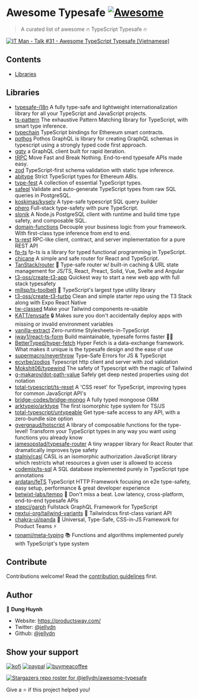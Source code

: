 # Awesome Typesafe [![Awesome](https://awesome.re/badge.svg)](https://awesome.re)

> A curated list of awesome 🔥 TypeScript Typesafe 🔥

[![IT Man - Talk #31 - Awesome TypeScript Typesafe [Vietnamese]](https://i.ytimg.com/vi/nDdAmZQTjSQ/hqdefault.jpg)](https://www.youtube.com/watch?v=nDdAmZQTjSQ)

## Contents

- [Libraries](#libraries)

## Libraries

- [typesafe-i18n](https://github.com/ivanhofer/typesafe-i18n) A fully type-safe and lightweight internationalization library for all your TypeScript and JavaScript projects.
- [ts-pattern](https://github.com/gvergnaud/ts-pattern) The exhaustive Pattern Matching library for TypeScript, with smart type inference.
- [typechain](https://github.com/dethcrypto/TypeChain) TypeScript bindings for Ethereum smart contracts.
- [pothos](https://github.com/hayes/pothos) Pothos GraphQL is library for creating GraphQL schemas in typescript using a strongly typed code first approach.
- [gqty](https://github.com/gqty-dev/gqty) a GraphQL client built for rapid iteration.
- [tRPC](https://github.com/trpc/trpc) Move Fast and Break Nothing. End-to-end typesafe APIs made easy.
- [zod](https://github.com/colinhacks/zod) TypeScript-first schema validation with static type inference.
- [abitype](https://github.com/wagmi-dev/abitype) Strict TypeScript types for Ethereum ABIs.
- [type-fest](https://github.com/sindresorhus/type-fest) A collection of essential TypeScript types.
- [safeql](https://github.com/ts-safeql/safeql) Validate and auto-generate TypeScript types from raw SQL queries in PostgreSQL.
- [koskimas/kysely](https://github.com/koskimas/kysely) A type-safe typescript SQL query builder
- [phero](https://github.com/phero-hq/phero) Full-stack type-safety with pure TypeScript.
- [slonik](https://github.com/gajus/slonik) A Node.js PostgreSQL client with runtime and build time type safety, and composable SQL.
- [domain-functions](https://github.com/SeasonedSoftware/domain-functions) Decouple your business logic from your framework. With first-class type inference from end to end. 
- [ts-rest](https://github.com/ts-rest/ts-rest) RPC-like client, contract, and server implementation for a pure REST API
- [fp-ts](https://github.com/gcanti/fp-ts) fp-ts is a library for typed functional programming in TypeScript.
- [chicane](https://github.com/swan-io/chicane) A simple and safe router for React and TypeScript.
- [TanStack/router](https://github.com/tanstack/router) 🤖 Type-safe router w/ built-in caching & URL state management for JS/TS, React, Preact, Solid, Vue, Svelte and Angular
- [t3-oss/create-t3-app](https://github.com/t3-oss/create-t3-app) Quickest way to start a new web app with full stack typesafety
- [millsp/ts-toolbelt](https://github.com/millsp/ts-toolbelt) 👷 TypeScript's largest type utility library
- [t3-oss/create-t3-turbo](https://github.com/t3-oss/create-t3-turbo) Clean and simple starter repo using the T3 Stack along with Expo React Native
- [tw-classed](https://github.com/sannajammeh/tw-classed) Make your Tailwind components re-usable
- [KATT/envsafe](https://github.com/KATT/envsafe) 🔒 Makes sure you don't accidentally deploy apps with missing or invalid environment variables
- [vanilla-extract](https://github.com/vanilla-extract-css/vanilla-extract) Zero-runtime Stylesheets-in-TypeScript
- [iway1/react-ts-form](https://github.com/iway1/react-ts-form) Build maintainable, typesafe forms faster 🏃💨
- [BetterTyped/hyper-fetch](https://github.com/BetterTyped/hyper-fetch) Hyper Fetch is a data-exchange framework. What makes it unique is the typesafe design and the ease of use
- [supermacro/neverthrow](https://github.com/supermacro/neverthrow) Type-Safe Errors for JS & TypeScript
- [ecyrbe/zodios](https://github.com/ecyrbe/zodios) Typescript http client and server with zod validation
- [Mokshit06/typewind](https://github.com/Mokshit06/typewind) The safety of Typescript with the magic of Tailwind
- [g-makarov/dot-path-value](https://github.com/g-makarov/dot-path-value) Safely get deep nested properties using dot notation
- [total-typescript/ts-reset](https://github.com/total-typescript/ts-reset) A 'CSS reset' for TypeScript, improving types for common JavaScript API's
- [bridge-codes/bridge-mongo](https://github.com/bridge-codes/bridge-mongo) A fully typed mongoose ORM
- [arktypeio/arktype](https://github.com/arktypeio/arktype) The first isomorphic type system for TS/JS
- [total-typescript/untypeable](https://github.com/total-typescript/untypeable) Get type-safe access to any API, with a zero-bundle size option
- [gvergnaud/hotscript](https://github.com/gvergnaud/hotscript) A library of composable functions for the type-level! Transform your TypeScript types in any way you want using functions you already know
- [jamesopstad/typesafe-router](https://github.com/jamesopstad/typesafe-router) A tiny wrapper library for React Router that dramatically improves type safety
- [stalniy/casl](https://github.com/stalniy/casl) CASL is an isomorphic authorization JavaScript library which restricts what resources a given user is allowed to access
- [codemix/ts-sql](https://github.com/codemix/ts-sql) A SQL database implemented purely in TypeScript type annotations
- [ardatan/feTS](https://github.com/ardatan/feTS) TypeScript HTTP Framework focusing on e2e type-safety, easy setup, performance & great developer experience
- [betwixt-labs/tempo](https://github.com/betwixt-labs/tempo) 🥁 Don't miss a beat. Low latency, cross-platform, end-to-end typesafe APIs
- [stepci/garph](https://github.com/stepci/garph) Fullstack GraphQL Framework for TypeScript
- [nextui-org/tailwind-variants](https://github.com/nextui-org/tailwind-variants) 🦄 Tailwindcss first-class variant API
- [chakra-ui/panda](https://github.com/chakra-ui/panda) 🐼 Universal, Type-Safe, CSS-in-JS Framework for Product Teams ⚡️
- [ronami/meta-typing](https://github.com/ronami/meta-typing) 📚 Functions and algorithms implemented purely with TypeScript's type system
## Contribute

Contributions welcome! Read the [contribution guidelines](contributing.md) first.

## Author

👤 **Dung Huynh**

- Website: https://productsway.com/
- Twitter: [@jellydn](https://twitter.com/jellydn)
- Github: [@jellydn](https://github.com/jellydn)

## Show your support

[![kofi](https://img.shields.io/badge/Ko--fi-F16061?style=for-the-badge&logo=ko-fi&logoColor=white)](https://ko-fi.com/dunghd)
[![paypal](https://img.shields.io/badge/PayPal-00457C?style=for-the-badge&logo=paypal&logoColor=white)](https://paypal.me/dunghd)
[![buymeacoffee](https://img.shields.io/badge/Buy_Me_A_Coffee-FFDD00?style=for-the-badge&logo=buy-me-a-coffee&logoColor=black)](https://www.buymeacoffee.com/dunghd)

[![Stargazers repo roster for @jellydn/awesome-typesafe](https://reporoster.com/stars/jellydn/awesome-typesafe)](https://github.com/jellydn/awesome-typesafe/stargazers)

Give a ⭐️ if this project helped you!
